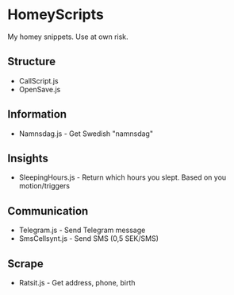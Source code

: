 # HomeyScripts

My homey snippets. Use at own risk.

## Structure
 * CallScript.js
 * OpenSave.js

## Information
 * Namnsdag.js - Get Swedish "namnsdag"

## Insights
 * SleepingHours.js - Return which hours you slept. Based on you motion/triggers

## Communication
 * Telegram.js - Send Telegram message
 * SmsCellsynt.js - Send SMS (0,5 SEK/SMS)

## Scrape
 * Ratsit.js - Get address, phone, birth
